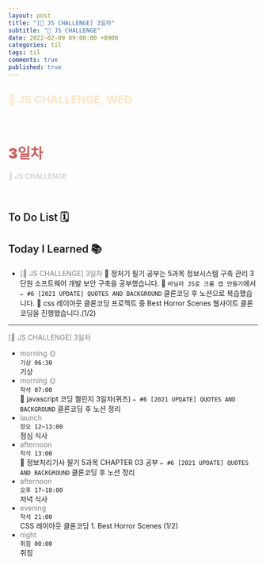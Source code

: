```yaml
---
layout: post
title: "[👑 JS CHALLENGE] 3일차"
subtitle: "👑 JS CHALLENGE"
date: 2022-02-09 09:00:00 +0900
categories: til
tags: til
comments: true
published: true
---
```


## <span style="color:Bisque;font-size: 22px">👑 JS CHALLENGE, WED</span>

<br />

# **<span style="font-weight:900;color:indianred">3일차</span>**

**<span style="color:lightgray">👑 JS CHALLENGE</span>**

<br />

## <span style="font-weight:600">To Do List</span> 🗓

## <span style="font-weight:600">Today I Learned</span> 📚

- <span style="color:gray">[👑 JS CHALLENGE] 3일차</span>
  💬 정처기 필기 공부는 5과목 정보시스템 구축 관리 3단원 소프트웨어 개발 보안 구축을 공부했습니다. 
  💬 `바닐라 JS로 크롬 앱 만들기`에서 `✏️ #6 [2021 UPDATE] QUOTES AND BACKGROUND` 클론코딩 후 노션으로 복습했습니다.
  💬 css 레이아웃 클론코딩 프로젝트 중 Best Horror Scenes 웹사이트 클론코딩을 진행했습니다.(1/2)

---

<span style="color:gray">[👑 JS CHALLENGE] 3일차</span>

- <span style="color:gray">morning 🌞</span> <br>
  `기상 06:30` <br>
  기상
- <span style="color:gray">morning 🌞</span> <br>
  `착석 07:00` <br>
  👑 javascript 코딩 첼린지 3일차(퀴즈)
  `✏️ #6 [2021 UPDATE] QUOTES AND BACKGROUND` 클론코딩 후 노션 정리
- <span style="color:gray">launch</span> <br>
  `정오 12~13:00`<br>
  점심 식사
- <span style="color:gray">afternoon</span> <br>
  `착석 13:00`<br>
  📖 정보처리기사 필기 5과목 CHAPTER 03 공부
  `✏️ #6 [2021 UPDATE] QUOTES AND BACKGROUND` 클론코딩 후 노션 정리
- <span style="color:gray">afternoon</span> <br>
  `오후 17~18:00`<br>
  저녁 식사
- <span style="color:gray">evening</span> <br>
  `착석 21:00`<br>
  CSS 레이아웃 클론코딩 1. Best Horror Scenes (1/2)
- <span style="color:gray">night</span> <br>
  `취침 00:00`<br>
  취침